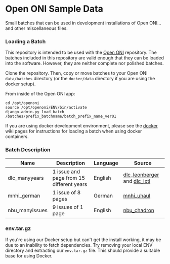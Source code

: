 # Open ONI Sample Data

Small batches that can be used in development installations of Open ONI... and other miscellaneous files.

### Loading a Batch

This repository is intended to be used with the [Open ONI](https://github.com/open-oni/open-oni) repository.
The batches included in this repository are valid enough that they can be loaded into the software.  However, they are neither complete nor polished batches.

Clone the repository.  Then, copy or move batches to your Open ONI `data/batches` directory (or the `docker/data` directory if you are using the docker setup).

From inside of the Open ONI app:

```
cd /opt/openoni
source /opt/openoni/ENV/bin/activate
django-admin.py load_batch /batches/prefix_batchname/batch_prefix_name_ver01
```

If you are using docker development environment, please see the [docker](https://github.com/open-oni/open-oni/wiki/Docker) wiki pages for instructions for loading a batch when using docker containers.

### Batch Description

| Name | Description | Language | Source |
| --- | --- | --- | --- |
| dlc_manyyears | 1 issue and page from 15 different years | English | [dlc_leonberger](https://chroniclingamerica.loc.gov/batches/batch_dlc_leonberger_ver03) and [dlc_ixtl](https://chroniclingamerica.loc.gov/batches/batch_dlc_ixtl_ver01) |
| mnhi_german | 1 issue of 8 pages | German | [mnhi_uhaul](https://chroniclingamerica.loc.gov/batches/batch_mnhi_uhaul_ver01) |
| nbu_manyissues | 9 issues of 1 page | English | [nbu_chadron](https://chroniclingamerica.loc.gov/batches/batch_nbu_chadron_ver01) |

### env.tar.gz

If you're using our Docker setup but can't get the install working, it may be due to an inability to fetch dependencies.  Try removing your local ENV directory and extracting our `env.tar.gz` file.  This should provide a suitable base for using Docker.
